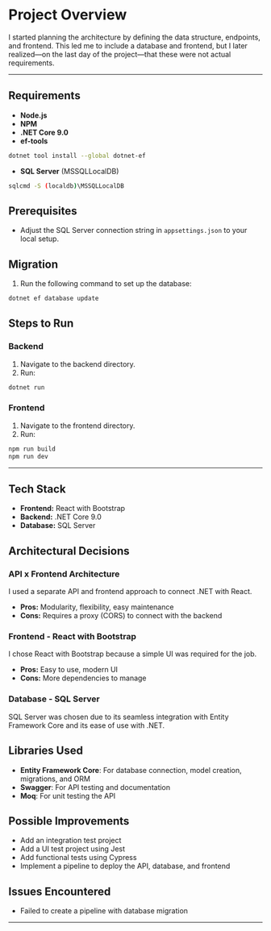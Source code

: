 ﻿# Project Overview

I started planning the architecture by defining the data structure, endpoints, and frontend. 
This led me to include a database and frontend, but I later realized—on the last day of the project—that these were not actual requirements.

---

## Requirements

- **Node.js**
- **NPM**
- **.NET Core 9.0**
- **ef-tools**
```bash
dotnet tool install --global dotnet-ef
```
- **SQL Server** (MSSQLLocalDB)
```bash
sqlcmd -S (localdb)\MSSQLLocalDB
```

## Prerequisites

- Adjust the SQL Server connection string in `appsettings.json` to your local setup.

## Migration

1. Run the following command to set up the database:

```bash
dotnet ef database update
```

## Steps to Run

### Backend

1. Navigate to the backend directory.
2. Run:

```bash
dotnet run
```

### Frontend

1. Navigate to the frontend directory.
2. Run:

```bash
npm run build
npm run dev
```

---

## Tech Stack
- **Frontend:** React with Bootstrap
- **Backend:** .NET Core 9.0
- **Database:** SQL Server

## Architectural Decisions

### API x Frontend Architecture
I used a separate API and frontend approach to connect .NET with React.
- **Pros:** Modularity, flexibility, easy maintenance
- **Cons:** Requires a proxy (CORS) to connect with the backend

### Frontend - React with Bootstrap
I chose React with Bootstrap because a simple UI was required for the job.
- **Pros:** Easy to use, modern UI
- **Cons:** More dependencies to manage

### Database - SQL Server
SQL Server was chosen due to its seamless integration with Entity Framework Core and its ease of use with .NET.

## Libraries Used
- **Entity Framework Core**: For database connection, model creation, migrations, and ORM
- **Swagger**: For API testing and documentation
- **Moq**: For unit testing the API

## Possible Improvements
- Add an integration test project
- Add a UI test project using Jest
- Add functional tests using Cypress
- Implement a pipeline to deploy the API, database, and frontend

## Issues Encountered
- Failed to create a pipeline with database migration

---
